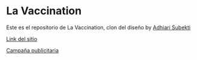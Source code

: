 # La Vaccination

Este es el repositorio de La Vaccination, clon del diseño by [Adhiari Subekti](https://dribbble.com/Adhiari_is)

[Link del sitio](https://google.com)

[Campaña publicitaria](https://google.com')

